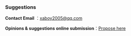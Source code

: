 ### Suggestions

**Contact Email** ：xaboy2005@qq.com

**Opinions & suggestions online submission**：[Propose here](https://github.com/xaboy/form-create/issues/new)
